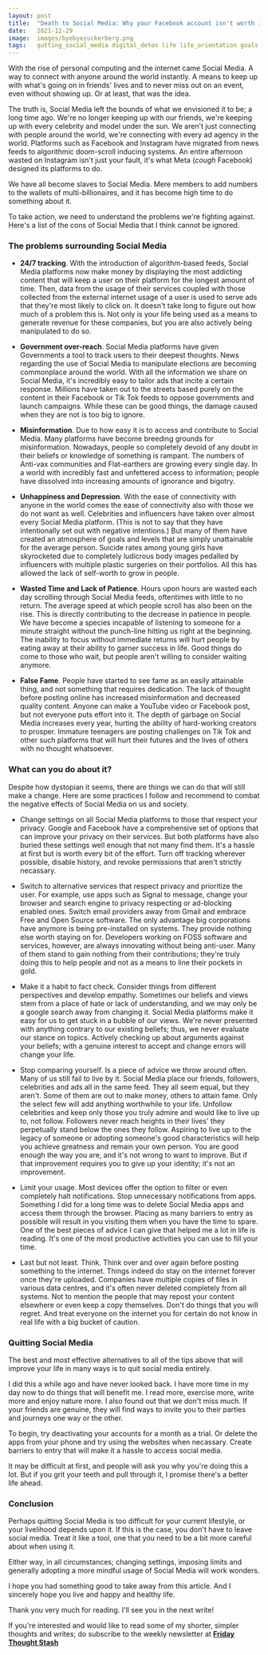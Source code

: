 ```yaml
---
layout: post
title:  "Death to Social Media: Why your Facebook account isn't worth it"
date:   2021-12-29
image:  images/byebyezuckerberg.png
tags:   qutting_social_media digital_detox life life_orientation goals privacy future social_media technology security
---
```


With the rise of personal computing and the internet came Social Media. A way to connect with anyone around the world instantly. A means to keep up with what's going on in friends' lives and to never miss out on an event, even without showing up. Or at least, that was the idea.

The truth is, Social Media left the bounds of what we envisioned it to be; a long time ago. We're no longer keeping up with our friends, we're keeping up with every celebrity and model under the sun. We aren't just connecting with people around the world, we're connecting with every ad agency in the world. Platforms such as Facebook and Instagram have migrated from news feeds to algorithmic doom-scroll inducing systems. An entire afternoon wasted on Instagram isn't just your fault, it's what Meta (*cough* Facebook) designed its platforms to do.

We have all become slaves to Social Media. Mere members to add numbers to the wallets of multi-billionaires, and it has become high time to do something about it.

To take action, we need to understand the problems we're fighting against. Here's a list of the cons of Social Media that I think cannot be ignored.

### The problems surrounding Social Media

- **24/7 tracking**. With the introduction of algorithm-based feeds, Social Media platforms now make money by displaying the most addicting content that will keep a user on their platform for the longest amount of time. Then, data from the usage of their services coupled with those collected from the external internet usage of a user is used to serve ads that they're most likely to click on. It doesn't take long to figure out how much of a problem this is. Not only is your life being used as a means to generate revenue for these companies, but you are also actively being manipulated to do so.

- **Government over-reach**. Social Media platforms have given Governments a tool to track users to their deepest thoughts. News regarding the use of Social Media to manipulate elections are becoming commonplace around the world. With all the information we share on Social Media, it's incredibly easy to tailor ads that incite a certain response. Millions have taken out to the streets based purely on the content in their Facebook or Tik Tok feeds to oppose governments and launch campaigns. While these can be good things, the damage caused when they are not is too big to ignore.

- **Misinformation**. Due to how easy it is to access and contribute to Social Media. Many platforms have become breeding grounds for misinformation. Nowadays, people so completely devoid of any doubt in their beliefs or knowledge of something is rampant. The numbers of Anti-vax communities and Flat-earthers are growing every single day. In a world with incredibly fast and unfettered access to information; people have dissolved into increasing amounts of ignorance and bigotry. 

- **Unhappiness and Depression**. With the ease of connectivity with anyone in the world comes the ease of connectivity also with those we do not want as well. Celebrities and influencers have taken over almost every Social Media platform. (This is not to say that they have intentionally set out with negative intentions.) But many of them have created an atmosphere of goals and levels that are simply unattainable for the average person. Suicide rates among young girls have skyrocketed due to completely ludicrous body images pedalled by influencers with multiple plastic surgeries on their portfolios. All this has allowed the lack of self-worth to grow in people.

- **Wasted Time and Lack of Patience**. Hours upon hours are wasted each day scrolling through Social Media feeds, oftentimes with little to no return. The average speed at which people scroll has also been on the rise. This is directly contributing to the decrease in patience in people. We have become a species incapable of listening to someone for a minute straight without the punch-line hitting us right at the beginning. The inability to focus without immediate returns will hurt people by eating away at their ability to garner success in life. Good things do come to those who wait, but people aren't willing to consider waiting anymore.

- **False Fame**. People have started to see fame as an easily attainable thing, and not something that requires dedication. The lack of thought before posting online has increased misinformation and decreased quality content. Anyone can make a YouTube video or Facebook post, but not everyone puts effort into it. The depth of garbage on Social Media increases every year, hurting the ability of hard-working creators to prosper. Immature teenagers are posting challenges on Tik Tok and other such platforms that will hurt their futures and the lives of others with no thought whatsoever.

### What can you do about it?

Despite how dystopian it seems, there are things we can do that will still make a change. Here are some practices I follow and recommend to combat the negative effects of Social Media on us and society.

- Change settings on all Social Media platforms to those that respect your privacy. Google and Facebook have a comprehensive set of options that can improve your privacy on their services. But both platforms have also buried these settings well enough that not many find them. It's a hassle at first but is worth every bit of the effort. Turn off tracking wherever possible, disable history, and revoke permissions that aren't strictly necassary.

- Switch to alternative services that respect privacy and prioritize the user. For example, use apps such as Signal to message, change your browser and search engine to privacy respecting or ad-blocking enabled ones. Switch email providers away from Gmail and embrace Free and Open Source software. The only advantage big corporations have anymore is being pre-installed on systems. They provide nothing else worth staying on for. Developers working on FOSS software and services, however, are always innovating without being anti-user. Many of them stand to gain nothing from their contributions; they're truly doing this to help people and not as a means to line their pockets in gold.

- Make it a habit to fact check. Consider things from different perspectives and develop empathy. Sometimes our beliefs and views stem from a place of hate or lack of understanding, and we may only be a google search away from changing it. Social Media platforms make it easy for us to get stuck in a bubble of our views. We're never presented with anything contrary to our existing beliefs; thus, we never evaluate our stance on topics. Actively checking up about arguments against your beliefs; with a genuine interest to accept and change errors will change your life.

- Stop comparing yourself. Is a piece of advice we throw around often. Many of us still fail to live by it. Social Media place our friends, followers, celebrities and ads all in the same feed. They all seem equal, but they aren't. Some of them are out to make money, others to attain fame. Only the select few will add anything worthwhile to your life. Unfollow celebrities and keep only those you truly admire and would like to live up to, not follow. Followers never reach heights in their lives' they perpetually stand below the ones they follow. Aspiring to live up to the legacy of someone or adopting someone's good characteristics will help you achieve greatness and remain your own person. You are good enough the way you are, and it's not wrong to want to improve. But if that improvement requires you to give up your identity; it's not an improvement.

- Limit your usage. Most devices offer the option to filter or even completely halt notifications. Stop unnecessary notifications from apps. Something I did for a long time was to delete Social Media apps and access them through the browser. Placing as many barriers to entry as possible will result in you visiting them when you have the time to spare. One of the best pieces of advice I can give that helped me a lot in life is reading. It's one of the most productive activities you can use to fill your time.

- Last but not least. Think. Think over and over again before posting something to the internet. Things indeed do stay on the internet forever once they're uploaded. Companies have multiple copies of files in various data centres, and it's often never deleted completely from all systems. Not to mention the people that may repost your content elsewhere or even keep a copy themselves. Don't do things that you will regret. And treat everyone on the internet you for certain do not know in real life with a big bucket of caution.

### Quitting Social Media

The best and most effective alternatives to all of the tips above that will improve your life in many ways is to quit social media entirely. 

I did this a while ago and have never looked back. I have more time in my day now to do things that will benefit me. I read more, exercise more, write more and enjoy nature more. I also found out that we don't miss much. If your friends are genuine, they will find ways to invite you to their parties and journeys one way or the other. 

To begin, try deactivating your accounts for a month as a trial. Or delete the apps from your phone and try using the websites when necassary. Create barriers to entry that will make it a hassle to access social media.

It may be difficult at first, and people will ask you why you're doing this a lot. But if you grit your teeth and pull through it, I promise there's a better life ahead.

### Conclusion

Perhaps quitting Social Media is too difficult for your current lifestyle, or your livelihood depends upon it. If this is the case, you don't have to leave social media. Treat it like a tool, one that you need to be a bit more careful about when using it. 

Either way, in all circumstances; changing settings, imposing limits and generally adopting a more mindful usage of Social Media will work wonders.

I hope you had something good to take away from this article. And I sincerely hope you live and happy and healthy life.

Thank you very much for reading. I'll see you in the next write!

If you're interested and would like to read some of my shorter, simpler thoughts and writes; do subscribe to the weekly newsletter at 
[**Friday Thought Stash**](https://idleendeavor.substack.com/)